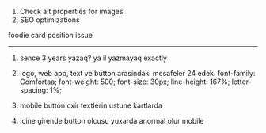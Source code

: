 1. Check alt properties for images
2. SEO optimizations

foodie card position issue



---
1. sence 3 years yazaq? ya il yazmayaq exactly
2. ⁠logo, web app, text ve button arasindaki mesafeler 24 edek.
font-family: Comfortaa;
font-weight: 500;
font-size: 30px;
line-height: 167%;
letter-spacing: 1%;



16. ⁠mobile button cxir textlerin ustune kartlarda
17. ⁠icine girende button olcusu yuxarda anormal olur mobile